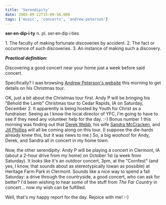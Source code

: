```yaml
---
title: 'Serendipity'
date: 2005-09-22T15:09:56.000
tags: ['music', 'concerts', 'andrew-peterson']
---
```


**ser·en·dip·i·ty** n. pl. ser·en·dip·i·ties

1\. The faculty of making fortunate discoveries by accident. 2. The fact or occurrence of such discoveries. 3. An instance of making such a discovery.

**_Practical definition:_**

Discovering a good concert near your home just a week before said concert.

Specifically? I was browsing [Andrew Peterson's website](http://www.andrew-peterson.com) this morning to get details on his Christmas tour.

OK, just a bit about the Christmas tour first. Andy P will be bringing his "Behold the Lamb" Christmas tour to Cedar Rapids, IA on Saturday, December 2. It apparently is being hosted by Youth for Christ as a fundraiser. Seeing as I know the local director of YFC, I'm going to have to see if they need any volunteer help for the day. :-) Bonus number 1 this morning was finding out that [Derek Webb](http://www.derekwebb.com), his wife [Sandra McCracken](http://www.sandramccracken.com), and [Jill Phillips](http://www.jillphillips.com) will all be coming along on this tour. (I suppose the die-hards already knew this, but it was news to me.) So, a big woohoo! for Andy, Derek, and Sandra all in concert in my home town.

Now, the other serendipity: Andy P will be playing a concert in Clermont, IA (about a 2-hour drive from my home) on October 1st (a week from Saturday). It looks like it's an outdoor concert, 3pm, at the "Cornfest" (and yes, I know, that sounds about as stereotypically Iowan as possible) at Heritage Farm Park in Clermont. Sounds like a nice way to spend a fall Saturday: a drive through the countryside, a good concert, who can ask for better? I'd been wishing to hear some of the stuff from _The Far Country_ in concert... now my wish can be fulfilled.

Well, that's my happy report for the day. Rejoice with me! :-)
